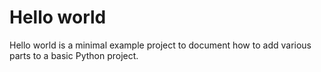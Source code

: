 # Hello world

Hello world is a minimal example project to document how to add various parts to a basic Python project.
